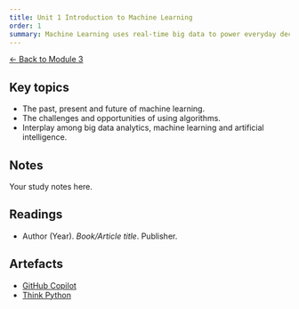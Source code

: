 ```yaml
---
title: Unit 1 Introduction to Machine Learning
order: 1
summary: Machine Learning uses real-time big data to power everyday decision-making and profiling, enabling machines to act more accurately and autonomously.
---
```


[← Back to Module 3](./)

## Key topics
- The past, present and future of machine learning.
- The challenges and opportunities of using algorithms.
- Interplay among big data analytics, machine learning and artificial intelligence.

## Notes
Your study notes here.

## Readings
- Author (Year). *Book/Article title*. Publisher.

## Artefacts
- [GitHub Copilot](../../artefacts/module-3/ReflectionsGitHubCopilot.pdf)
- [Think Python](../../artefacts/module-3/ReflectionsThinkPython.pdf)

